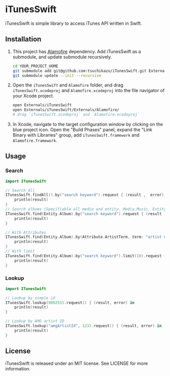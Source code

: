 iTunesSwift
=====

iTunesSwift is simple library to access iTunes API written in Swift.


## Installation

1. This project has [Alamofire](https://github.com/Alamofire/Alamofire) dependency. 
Add iTunesSwift as a submodule, and update submodule recursively.

    ```sh
    cd YOUR_PROJECT_HOME
    git submodule add git@github.com:tsuchikazu/iTunesSwift.git Externals/iTunesSwift
    git submodule update --init --recursive
    ```

2. Open the `iTunesSwift` and `Alamofire` folder,  and drag `iTunesSwift.xcodeproj` and `Alamofire.xcodeproj` into the file navigator of your Xcode project.

    ```sh
    open Externals/iTunesSwift
    open Externals/iTunesSwift/Externals/Alamofire/
    # drag `iTunesSwift.xcodeproj` and `Alamofire.xcodeproj`
    ```

3. In Xcode, navigate to the target configuration window by clicking on the blue project icon.
Open the "Build Phases" panel, expand the "Link Binary with Libraries" group, add `iTunesSwift.framework` and `Alamofire.framework`.


## Usage
### Search 
```swift
import ITunesSwift

// Search All
ITunesSwift.findAll().by("search keyword").request { (result ,  error) in
    println(result)
}
// Search albums (Specifiable all media and entity. Media.Music, Entity.MusicArtist, Entity.Software etc...)
ITunesSwift.find(Entity.Album).by("search keyword").request { (result ,  error) in
    println(result)
}

// With Attributes
ITunesSwift.find(Entity.Album).by(Attribute.ArtistTerm, term: "artist name").request() { (result , error) in
    println(result)
}
// With limit
ITunesSwift.find(Entity.Album).by("search keyword").limit(10).request { (result ,  error) in
    println(result)
}
```

### Lookup
```swift
import ITunesSwift

// Lookup by simple id
ITunesSwift.lookup(909253).request() { (result, error) in
    println(result)
}

// Lookup by AMG artist ID
ITunesSwift.lookup("amgArtistId", 123).request() { (result, error) in
    println(result)
}
```


## License

iTunesSwift is released under an MIT license. See LICENSE for more information.
